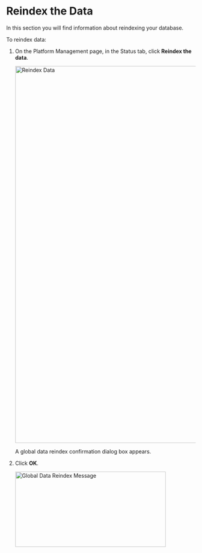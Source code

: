 # Reindex the Data

In this section you will find information about reindexing your database.

To reindex data:

1. On the Platform Management page, in the Status tab, click **Reindex the data**. 

    <img src="../images/data-index-status-reindex-data.png" alt="Reindex Data" width="1000" height="1000"/>

   A global data reindex confirmation dialog box appears.

1. Click **OK**.

    <img src="../images/global-data-reindex-message.png" alt="Global Data Reindex Message" width="400" height="200"/>